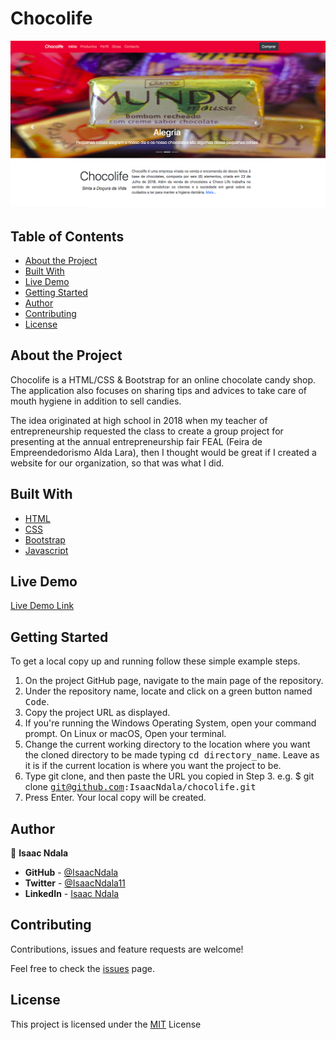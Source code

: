 # Chocolife
![](/img/Project%20Image.png)

## Table of Contents
* [About the Project](https://github.com/IsaacNdala/chocolife#about-the-project)
* [Built With](https://github.com/IsaacNdala/chocolife#built-with)
* [Live Demo](https://github.com/IsaacNdala/chocolife#live-demo)
* [Getting Started](https://github.com/IsaacNdala/chocolife#getting-started)
* [Author](https://github.com/IsaacNdala/chocolife#author)
* [Contributing](https://github.com/IsaacNdala/chocolife#contributing)
* [License](https://github.com/IsaacNdala/chocolife#license)

## About the Project
Chocolife is a HTML/CSS & Bootstrap for an online chocolate candy shop. The application also focuses on sharing tips and advices to take care of mouth hygiene in addition to sell candies.

The idea originated at high school in 2018 when my teacher of entrepreneurship requested the class to create a group project for presenting at the annual entrepreneurship fair FEAL (Feira de Empreendedorismo Alda Lara), then I thought would be great if I created a website for our organization, so that was what I did.

## Built With
* [HTML](https://en.wikipedia.org/wiki/HTML)
* [CSS](https://en.wikipedia.org/wiki/CSS)
* [Bootstrap](https://getbootstrap.com/)
* [Javascript](https://en.wikipedia.org/wiki/JavaScript)

## Live Demo
[Live Demo Link](https://chocolifenet.netlify.app/index.html)

## Getting Started
To get a local copy up and running follow these simple example steps.

1. On the project GitHub page, navigate to the main page of the repository.
2. Under the repository name, locate and click on a green button named <kbd>Code</kbd>.
3. Copy the project URL as displayed.
4. If you're running the Windows Operating System, open your command prompt. On Linux or macOS, Open your terminal.
5. Change the current working directory to the location where you want the cloned directory to be made typing <kbd>cd directory_name</kbd>. Leave as it is if the current location is where you want the project to be.
6. Type git clone, and then paste the URL you copied in Step 3.
e.g. $ git clone <kbd>git@github.com:IsaacNdala/chocolife.git</kbd>
7. Press Enter. Your local copy will be created.

## Author
👤 <b>Isaac Ndala</b>

* <b>GitHub</b> - [@IsaacNdala](https://github.com/IsaacNdala)
* <b>Twitter</b> - [@IsaacNdala11](https://twitter.com/IsaacNdala11)
* <b>LinkedIn</b> - [Isaac Ndala](https://www.linkedin.com/in/isaac-ndala-78943a188)

## Contributing
Contributions, issues and feature requests are welcome!

Feel free to check the [issues](https://github.com/IsaacNdala/chocolife/issues) page.

## License
This project is licensed under the [MIT](https://choosealicense.com/licenses/mit/) License

